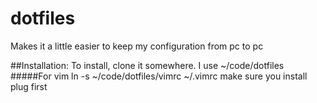 dotfiles
========

Makes it a little easier to keep my configuration from pc to pc

##Installation:
To install, clone it somewhere. I use ~/code/dotfiles
#####For vim
     ln -s ~/code/dotfiles/vimrc ~/.vimrc
     make sure you install plug first

